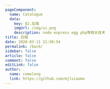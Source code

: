 ```yaml
---
pageComponent:
  name: Catalogue
  data:
    key: 02.后端
    imgUrl: /img/ui.png
    description: node express egg php等相关技术
title: 后端
date: 2020-03-11 21:50:54
permalink: /back/
sidebar: false
article: false
comment: false
editLink: false
author:
  name: comelong
  link: https://github.com/mjlxiaoma
---
```

